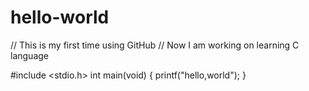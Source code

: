 # hello-world
// This is my first time using GitHub
// Now I am working on learning C language 

#include <stdio.h>
int main(void)
{
printf("hello,world");
}
